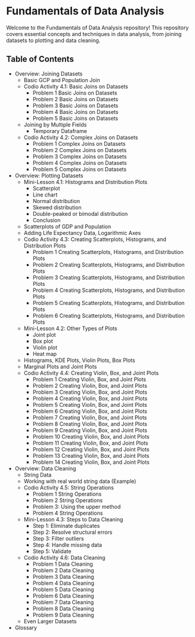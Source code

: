# Fundamentals of Data Analysis

Welcome to the Fundamentals of Data Analysis repository! This repository covers essential concepts and techniques in data analysis, from joining datasets to plotting and data cleaning.

## Table of Contents

- Overview: Joining Datasets
    - Basic GCP and Population Join
    - Codio Activity 4.1: Basic Joins on Datasets
        - Problem 1 Basic Joins on Datasets
        - Problem 2 Basic Joins on Datasets
        - Problem 3 Basic Joins on Datasets
        - Problem 4 Basic Joins on Datasets
        - Problem 5 Basic Joins on Datasets
    - Joining by Multiple Fields
        - Temporary Dataframe
    - Codio Activity 4.2: Complex Joins on Datasets
        - Problem 1 Complex Joins on Datasets
        - Problem 2 Complex Joins on Datasets
        - Problem 3 Complex Joins on Datasets
        - Problem 4 Complex Joins on Datasets
        - Problem 5 Complex Joins on Datasets
- Overview: Plotting Datasets
    - Mini-Lesson 4.1: Histograms and Distribution Plots
        - Scatterplot
        - Line chart
        - Normal distribution
        - Skewed distribution
        - Double-peaked or bimodal distribution
        - Conclusion
    - Scatterplots of GDP and Population
    - Adding Life Expectancy Data, Logarithmic Axes
    - Codio Activity 4.3: Creating Scatterplots, Histograms, and Distribution Plots
        - Problem 1 Creating Scatterplots, Histograms, and Distribution Plots
        - Problem 2 Creating Scatterplots, Histograms, and Distribution Plots
        - Problem 3 Creating Scatterplots, Histograms, and Distribution Plots
        - Problem 4 Creating Scatterplots, Histograms, and Distribution Plots
        - Problem 5 Creating Scatterplots, Histograms, and Distribution Plots
        - Problem 6 Creating Scatterplots, Histograms, and Distribution Plots
    - Mini-Lesson 4.2: Other Types of Plots
        - Joint plot
        - Box plot
        - Violin plot
        - Heat map
    - Histograms, KDE Plots, Violin Plots, Box Plots
    - Marginal Plots and Joint Plots
    - Codio Activity 4.4: Creating Violin, Box, and Joint Plots
        - Problem 1 Creating Violin, Box, and Joint Plots
        - Problem 2 Creating Violin, Box, and Joint Plots
        - Problem 3 Creating Violin, Box, and Joint Plots
        - Problem 4 Creating Violin, Box, and Joint Plots
        - Problem 5 Creating Violin, Box, and Joint Plots
        - Problem 6 Creating Violin, Box, and Joint Plots
        - Problem 7 Creating Violin, Box, and Joint Plots
        - Problem 8 Creating Violin, Box, and Joint Plots
        - Problem 9 Creating Violin, Box, and Joint Plots
        - Problem 10 Creating Violin, Box, and Joint Plots
        - Problem 11 Creating Violin, Box, and Joint Plots
        - Problem 12 Creating Violin, Box, and Joint Plots
        - Problem 13 Creating Violin, Box, and Joint Plots
        - Problem 14 Creating Violin, Box, and Joint Plots
- Overview: Data Cleaning
    - String Data
    - Working with real world string data (Example)
    - Codio Activity 4.5: String Operations
        - Problem 1 String Operations
        - Problem 2 String Operations
        - Problem 3: Using the upper method
        - Problem 4 String Operations
    - Mini-Lesson 4.3: Steps to Data Cleaning
        - Step 1: Eliminate duplicates
        - Step 2: Resolve structural errors
        - Step 3: Filter outliers
        - Step 4: Handle missing data
        - Step 5: Validate
    - Codio Activity 4.6: Data Cleaning
        - Problem 1 Data Cleaning
        - Problem 2 Data Cleaning
        - Problem 3 Data Cleaning
        - Problem 4 Data Cleaning
        - Problem 5 Data Cleaning
        - Problem 6 Data Cleaning
        - Problem 7 Data Cleaning
        - Problem 8 Data Cleaning
        - Problem 9 Data Cleaning
    - Even Larger Datasets
- Glossary
